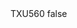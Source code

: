 <?xml version="1.0" encoding="UTF-8"?>
<CustomMetadata xmlns="http://soap.sforce.com/2006/04/metadata">
    <label>TXU560</label>
    <protected>false</protected>
</CustomMetadata>
